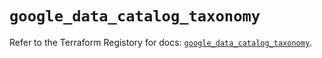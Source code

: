 # `google_data_catalog_taxonomy`

Refer to the Terraform Registory for docs: [`google_data_catalog_taxonomy`](https://registry.terraform.io/providers/hashicorp/google/5.6.0/docs/resources/data_catalog_taxonomy).
